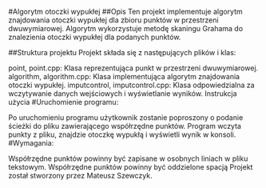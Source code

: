 #Algorytm otoczki wypukłej
##Opis
Ten projekt implementuje algorytm znajdowania otoczki wypukłej dla zbioru punktów w przestrzeni dwuwymiarowej. Algorytm wykorzystuje metodę skaningu Grahama do znalezienia otoczki wypukłej dla podanych punktów.

##Struktura projektu
Projekt składa się z następujących plików i klas:

point, point.cpp: Klasa reprezentująca punkt w przestrzeni dwuwymiarowej.
algorithm, algorithm.cpp: Klasa implementująca algorytm znajdowania otoczki wypukłej.
imputcontrol, imputcontrol.cpp: Klasa odpowiedzialna za wczytywanie danych wejściowych i wyświetlanie wyników.
Instrukcja użycia
#Uruchomienie programu:

Po uruchomieniu programu użytkownik zostanie poproszony o podanie ścieżki do pliku zawierającego współrzędne punktów.
Program wczyta punkty z pliku, znajdzie otoczkę wypukłą i wyświetli wynik w konsoli.
#Wymagania:

Współrzędne punktów powinny być zapisane w osobnych liniach w pliku tekstowym.
Współrzędne punktów powinny być oddzielone spacją
Projekt został stworzony przez Mateusz Szewczyk.
